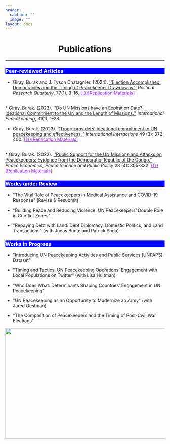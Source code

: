 ```yaml
---
header:
  caption: ""
  image: ""
layout: docs
---
```


<h1 style="text-align:center;">Publications</h1>

<hr />
<h3 style="background-color:blue;color:white">Peer-reviewed Articles</h3>  

* Giray, Burak and J. Tyson Chatagnier. (2024). <a href="https://doi.org/10.1177/10659129231190614">''Election Accomplished: Democracies and the Timing of Peacekeeper Drawdowns.''</a> <em>Political Research Quarterly</em>, 77(1), 3-16. <a href="/files/election_accomplished_supplementary_files.zip" style="color:blueviolet">{{<icon name="download" pack="fas" >}}[Replication Materials]</a>
<br/> 
* Giray, Burak. (2023). <a href="https://doi.org/10.1080/13533312.2023.2246362">''Do UN Missions have an Expiration Date?: Ideational Commitment to the UN and the Length of Missions.''</a> <em>International Peacekeeping</em>, 31(1), 1–28.
<br/>

* Giray, Burak. (2023). <a href="https://doi.org/10.1080/03050629.2023.2184813">''Troop-providers' ideational commitment to UN peacekeeping and effectiveness.''</a> <em>International Interactions</em> 49 (3): 372-400.  <a href="/files/replication_files_II.zip" style="color:blueviolet">{{<icon name="download" pack="fas" >}}[Replication Materials]</a>
<br/>
* Giray, Burak. (2022). <a href="https://doi.org/10.1515/peps-2022-0028">''Public Support for the UN Missions and Attacks on Peacekeepers: Evidence from the Democratic Republic of the Congo.''</a> <em>Peace Economics, Peace Science and Public Policy</em> 28 (4): 305-332.  <a href="/files/replication files PEPSPP.zip" style="color:blueviolet">{{<icon name="download" pack="fas" >}}[Replication Materials]</a>
<br/>

<h3 style="background-color:blue;color:white">Works under Review</h3>  

* "The Vital Role of Peacekeepers in Medical Assistance and COVID-19 Response" (Revise & Resubmit)

* "Building Peace and Reducing Violence: UN Peacekeepers’ Double Role in Conflict Zones"

* "Repaying Debt with Land: Debt Diplomacy, Domestic Politics, and Land Transactions" (with Jonas Bunte and Patrick Shea)

<h3 style="background-color:blue;color:white">Works in Progress</h3>  

* "Introducing UN Peacekeeping Activities and Public Services (UNPAPS) Dataset"

* "Timing and Tactics: UN Peacekeeping Operations’ Engagement with Local Populations on Twitter" (with Lisa Hultman)

* "Who Does What: Determinants Shaping Countries’ Engagement in UN Peacekeeping"

* "UN Peacekeeping as an Opportunity to Modernize an Army" (with Jared Oestman)

* "The Composition of Peacekeepers and the Timing of Post-Civil War Elections"
<img src="../../img/houston.jpg" alt="" style="width:600px;height:350px;"> 
 


